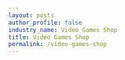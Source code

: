 ```yaml
---
layout: posts 
author_profile: false 
industry_name: Video Games Shop
title: Video Games Shop
permalink: /video-games-shop
---
```

